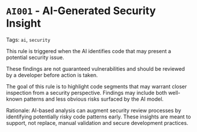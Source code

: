 # `AI001` - AI-Generated Security Insight

Tags: `ai`, `security`

This rule is triggered when the AI identifies code that may present a potential security issue.

These findings are not guaranteed vulnerabilities and should be reviewed by a developer before action is taken.

The goal of this rule is to highlight code segments that may warrant closer inspection from a security perspective. Findings may include both well-known patterns and less obvious risks surfaced by the AI model.

Rationale: AI-based analysis can augment security review processes by identifying potentially risky code patterns early. These insights are meant to support, not replace, manual validation and secure development practices.
